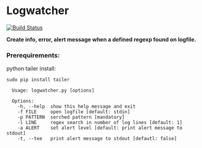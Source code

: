 # Logwatcher

[![Build Status](https://travis-ci.org/pbalogh-sa/logwatcher.svg)](https://travis-ci.org/pbalogh-sa/logwatcher)

__Create info, error, alert message when a defined regexp found on logfile.__

### Prerequirements:

python tailer
install:

```
sudo pip install tailer
```

```
  Usage: logwatcher.py [options]

  Options:
    -h, --help  show this help message and exit
    -f FILE     open logfile [default: stdin]
    -p PATTERN  serched pattern [mandatory]
    -l LINE     regex search in number of log lines [default: 1]
    -a ALERT    set alert level [default: print alert message to stdout]
    -t, --tee   print alert message to stdout [defautl: false]
```
